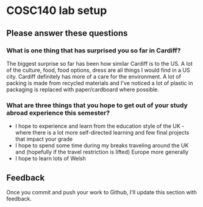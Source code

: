 # COSC140 lab setup

## Please answer these questions

### What is one thing that has surprised you so far in Cardiff?

The biggest surprise so far has been how similar Cardiff is to the US. A lot of the culture, food, food options, dress are all things I would find in a US city. Cardiff definitely has more of a care for the environment. A lot of packing is made from recycled materials and I've noticed a lot of plastic in packaging is replaced with paper/cardboard where possible.

### What are three things that you hope to get out of your study abroad experience this semester?

- I hope to experience and learn from the education style of the UK - where there is a lot more self-directed learning and few final projects that impact your grade
- I hope to spend some time during my breaks traveling around the UK and (hopefully if the travel restriction is lifted) Europe more generally
- I hope to learn lots of Welsh

## Feedback

Once you commit and push your work to Github, I'll update this section with feedback.

